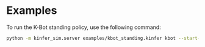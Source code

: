 # Examples

To run the K-Bot standing policy, use the following command:

```bash
python -m kinfer_sim.server examples/kbot_standing.kinfer kbot --start-height 1.5
```

